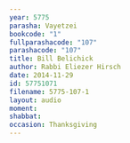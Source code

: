```yaml
---
year: 5775
parasha: Vayetzei
bookcode: "1"
fullparashacode: "107"
parashacode: "107"
title: Bill Belichick
author: Rabbi Eliezer Hirsch
date: 2014-11-29
id: 57751071
filename: 5775-107-1
layout: audio
moment: 
shabbat: 
occasion: Thanksgiving
---
```

